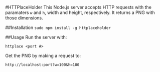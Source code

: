 #HTTPlaceHolder
This Node.js server accepts HTTP requests with the paramaters `w` and `h`, width and height, respectively. It returns a PNG with those dimensions.

##Installation
`sudo npm install -g httplaceholder`

##Usage
Run the server with:

`httplace <port #>`


Get the PNG by making a request to:

`http://localhost:port?w=100&h=100`
